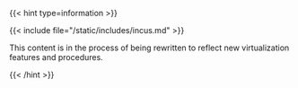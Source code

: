&NewLine;

{{< hint type=information >}}

{{< include file="/static/includes/incus.md" >}}

This content is in the process of being rewritten to reflect new virtualization features and procedures.

{{< /hint >}}